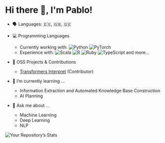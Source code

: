 # Hi there 👋, I'm Pablo!


- 🗣️ Languages: 🇪🇸, 🇬🇧, 🇩🇪 

- 💻 Programming Languages
  - Currently working with: ![Python](https://img.shields.io/badge/python-3670A0?style=for-the-badge&logo=python&logoColor=ffdd54) ![PyTorch](https://img.shields.io/badge/PyTorch-%23EE4C2C.svg?style=for-the-badge&logo=PyTorch&logoColor=white)
  - Experience with:  ![Scala](https://img.shields.io/badge/scala-%23DC322F.svg?style=for-the-badge&logo=scala&logoColor=white) ![R](https://img.shields.io/badge/r-%23276DC3.svg?style=for-the-badge&logo=r&logoColor=white) ![Ruby](https://img.shields.io/badge/ruby-%23CC342D.svg?style=for-the-badge&logo=ruby&logoColor=white) ![TypeScript](https://img.shields.io/badge/typescript-%23007ACC.svg?style=for-the-badge&logo=typescript&logoColor=white) and more...
 <!-- - Interested in working with: ![Julia](https://img.shields.io/badge/-Julia-9558B2?style=for-the-badge&logo=julia&logoColor=white) or ![Scala](https://img.shields.io/badge/scala-%23DC322F.svg?style=for-the-badge&logo=scala&logoColor=white) -->


- 👐 OSS Projects & Contributions
  - [Transformers Interpret](https://github.com/cdpierse/transformers-interpret) (Contributor)

- 🌱 I’m currently learning ...
  - Information Extraction and Automated Knowledge Base Construction 
  - AI Planning 

- 💬 Ask me about ...
  - Machine Learning 
  - Deep Learning
  - NLP 
  
![Your Repository’s Stats](https://github-readme-stats.vercel.app/api?username=pabvald&show_icons=true)

<!--

<img src="https://komarev.com/ghpvc/?username=pabvald"/>
<div id="badges" align="center">
  <a href="https://www.linkedin.com/in/pabvald/">
    <img src="https://img.shields.io/badge/LinkedIn-blue?style=for-the-badge&logo=linkedin&logoColor=white" alt="LinkedIn Badge"/>
  </a>
</div>


**pabvald/pabvald** is a ✨ _special_ ✨ repository because its `README.md` (this file) appears on your GitHub profile.

Here are some ideas to get you started:

- 🔭 I’m currently working on ...

- 👯 I’m looking to collaborate on ...
- 🤔 I’m looking for help with ...

- 📫 How to reach me: ...
- 😄 Pronouns: ...
- ⚡ Fun fact: ...

[![Top Langs](https://github-readme-stats.vercel.app/api/top-langs/?username=pabvald&layout=compact&theme=vision-friendly-dark)](https://github.com/anuraghazra/github-readme-stats)
-->
